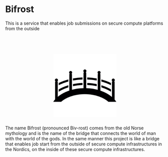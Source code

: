 # Bifrost
This is a service that enables job submissions on secure compute platforms from the outside

<h1 align="center">
  <br>
  <a href="https://github.com/neicnordic/Bifrost"><img src="https://github.com/neicnordic/Bifrost/blob/master/.bifrost-logo.png" alt="Bifrost" width="200"></a>
</h1>

The name Bifrost (pronounced Biv-rost) comes from the old Norse mythology and is the name of the bridge that connects the world of man with the world of the gods. In the same manner this project is like a bridge that enables job start from the outside of secure compute infrastructures in the Nordics, on the inside of these secure compute infrastructures.  
